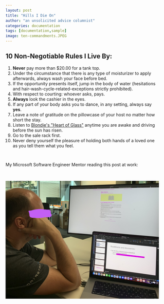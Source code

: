 ```yaml
---
layout: post
title: "Hills I Die On"
author: "an unsolicited advice columnist"
categories: documentation
tags: [documentation,sample]
image: ten-commandments.JPEG
---
```

## 10 Non-Negotiable Rules I Live By:


1. **Never** pay more than $20.00 for a tank top.
2. Under the circumstance that there is any type of moisturizer to apply afterwards, always wash your face before bed.
3. If the opportunity presents itself, jump in the body of water (hesitations and hair-wash-cycle-related-exceptions strictly prohibited).
4. With respect to courting: whoever asks, pays.
5. **Always** look the cashier in the eyes.
6. If any part of your body asks you to dance, in any setting, always say **yes**.
7. Leave a note of gratitude on the pillowcase of your host no matter how short the stay.
8. Listen to [Blondie's "Heart of Glass"](https://open.spotify.com/track/4v2rkl1mC3zVAz0nXMx9r4?si=b6463e508b3d45ee) anytime you are awake and driving before the sun has risen.
9. Go to the sale rack first.
10. Never deny yourself the pleasure of holding both hands of a loved one as you tell them what you feel.

<br/>

My Microsoft Software Engineer Mentor reading this post at work:

<br/>

![Kirill](https://raw.githubusercontent.com/sophieggee/fkagrace/gh-pages/assets/img/july/kirill.jpg "Kirill")